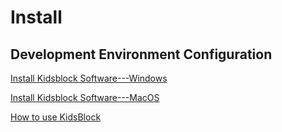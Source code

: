 
# Install

<!--* Video Guidance of Installation for MAC System-->
<!--Video:-->

<!--* Video Guidance of Installation for Windows System-->
<!--Video:-->



## Development Environment Configuration


[Install Kidsblock Software---Windows](/docs/Development%20Environment%20Configuration/1.%20Install%20Kidsblock%20Software---Windows.md)

[Install Kidsblock Software---MacOS](/docs/Development%20Environment%20Configuration/2.%20Install%20Kidsblock%20Software---MacOS.md)

[How to use KidsBlock](/docs/Development%20Environment%20Configuration/3.%20How%20to%20use%20KidsBlock.md)










